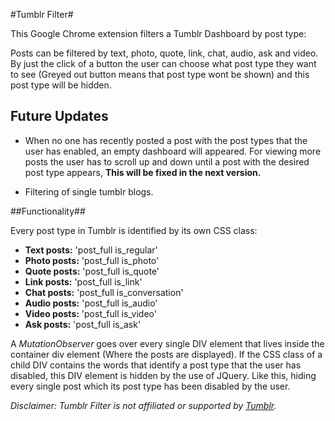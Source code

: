 #Tumblr Filter#

This Google Chrome extension filters a Tumblr Dashboard by post type:

Posts can be filtered by text, photo, quote, link, chat, audio, ask
and video. By just the click of a button the user can choose what post
type they want to see (Greyed out button means that post type wont be
shown) and this post type will be hidden.


## Future Updates ##

- When no one has recently posted a post with the post
  types that the user has enabled, an empty dashboard
  will appeared. For viewing more posts the user has to
  scroll up and down until a post with the desired post
  type appears, **This will be fixed in the next version.**

- Filtering of single tumblr blogs.


##Functionality##

Every post type in Tumblr is identified by its own CSS class:

- **Text posts:**     'post_full is_regular'
- **Photo posts:**    'post_full is_photo'
- **Quote posts:**    'post_full is_quote'
- **Link posts:**     'post_full is_link'
- **Chat posts:**     'post_full is_conversation'
- **Audio posts:**    'post_full is_audio'
- **Video posts:**    'post_full is_video'
- **Ask posts:**      'post_full is_ask'


A *MutationObserver* goes over every single DIV element that lives inside the
container div element (Where the posts are displayed). If the CSS class
of a child DIV contains the words that identify a post type that the user 
has disabled, this DIV element is hidden by the use of JQuery. Like this,
hiding every single post which its post type has been disabled by the user.

*Disclaimer: Tumblr Filter is not affiliated or supported by <a href="www.tumblr.com">Tumblr</a>.* 


